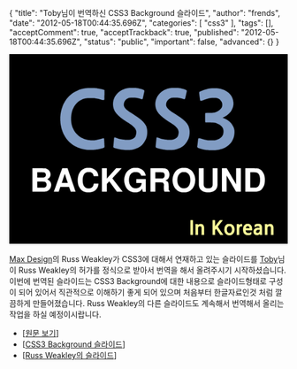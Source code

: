 {
    "title": "Toby님이 번역하신 CSS3 Background 슬라이드",
    "author": "frends",
    "date": "2012-05-18T00:44:35.696Z",
    "categories": [
        "css3"
    ],
    "tags": [],
    "acceptComment": true,
    "acceptTrackback": true,
    "published": "2012-05-18T00:44:35.696Z",
    "status": "public",
    "important": false,
    "advanced": {}
}

![](./@img/css3-background.gif)

[Max Design](http://www.maxdesign.com.au/)의 Russ Weakley가 CSS3에 대해서 연재하고 있는 슬라이드를 [Toby](http://twitter.com/#!/tobyyun)님이 Russ Weakley의 허가를 정식으로 받아서 번역을 해서 올려주시기 시작하셨습니다. 이번에 번역된 슬라이드는 CSS3 Background에 대한 내용으로 슬라이드형태로 구성이 되어 있어서 직관적으로 이해하기 좋게 되어 있으며 처음부터 한글자료인것 처럼 깔끔하게 만들어졌습니다. Russ Weakley의 다른 슬라이드도 계속해서 번역해서 올리는 작업을 하실 예정이시랍니다.

* [[원문 보기](http://tobyyun.com/5841)]
* [[CSS3 Background 슬라이드](http://www.slideshare.net/headvoy/css3-backgrounds-8148112)]
* [[Russ Weakley의 슬라이드](http://www.slideshare.net/maxdesign/slideshows)]